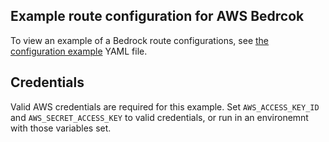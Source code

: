 ## Example route configuration for AWS Bedrcok

To view an example of a Bedrock route configurations, see [the configuration example](config.yaml) YAML file.


## Credentials

Valid AWS credentials are required for this example. Set `AWS_ACCESS_KEY_ID` and `AWS_SECRET_ACCESS_KEY` to valid credentials, or run in an environemnt with those variables set.
